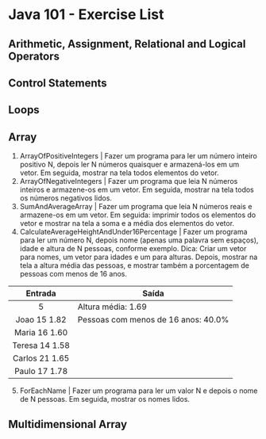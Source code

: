 # Java 101 - Exercise List

## Arithmetic, Assignment, Relational and Logical Operators

## Control Statements

## Loops

## Array
1. ArrayOfPositiveIntegers | Fazer um programa para ler um número inteiro positivo N, depois ler N números quaisquer e armazená-los em um vetor. Em seguida, mostrar na tela todos elementos do vetor.
2. ArrayOfNegativeIntegers | Fazer um programa que leia N números inteiros e armazene-os em um vetor. Em seguida, mostrar na tela todos os números negativos lidos.
3. SumAndAverageArray | Fazer um programa que leia N números reais e armazene-os em um vetor. Em seguida: imprimir todos os elementos do vetor
e mostrar na tela a soma e a média dos elementos do vetor.
4. CalculateAverageHeightAndUnder16Percentage | Fazer um programa para ler um número N, depois nome (apenas uma palavra sem espaços), idade e altura de N pessoas, conforme exemplo. Dica: Criar um vetor para nomes, um vetor para idades e um para alturas. Depois, mostrar na tela a altura média das pessoas, e mostrar também a porcentagem de pessoas com menos de 16 anos.

 |    Entrada     | Saída |
   |:--------------:|-------|
   |       5        |  Altura média: 1.69     | 
   |  Joao 15 1.82  |  Pessoas com menos de 16 anos: 40.0%     |
   | Maria 16 1.60  |       |
   | Teresa 14 1.58 |       |
   | Carlos 21 1.65 |       |
   | Paulo 17 1.78  |       | 

5. ForEachName | Fazer um programa para ler um valor N e depois o nome de N pessoas. Em seguida, mostrar os nomes lidos.

## Multidimensional Array 
